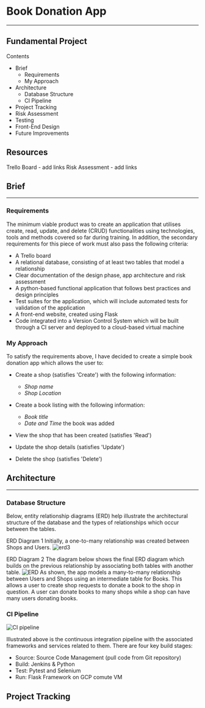 # Book Donation App
---

## Fundamental Project 

Contents
- Brief
  - Requirements 
  - My Approach
- Architecture
  - Database Structure
  - CI Pipeline
- Project Tracking
- Risk Assessment
- Testing
- Front-End Design
- Future Improvements

## Resources

Trello Board - add links
Risk Assessment - add links

## Brief
---
### Requirements

The minimum viable product was to create an application that utilises create, read, update, and delete (CRUD) functionalities using technologies, tools and methods covered so far during training. In addition, the secondary requirements for this piece of work must also pass the following criteria: 

- A Trello board
- A relational database, consisting of at least two tables that model a relationship
- Clear documentation of the design phase, app architecture and risk assessment
- A python-based functional application that follows best practices and design principles
- Test suites for the application, which will include automated tests for validation of the application
- A front-end website, created using Flask
- Code integrated into a Version Control System which will be built through a CI server and deployed to a cloud-based virtual machine

### My Approach

To satisfy the requirements above, I have decided to create a simple book donation app which allows the user to: 

- Create a shop (satisfies 'Create') with the following information:
  - *Shop name*
  - *Shop Location*

- Create a book listing with the following information:
  - *Book title*
  - *Date and Time* the book was added

- View the shop that has been created (satisfies 'Read')
- Update the shop details (satisfies 'Update')
- Delete the shop (satisfies 'Delete')

## Architecture 
---
### Database Structure
Below, entity relationship diagrams (ERD) help illustrate the architectural structure of the database and the types of relationships which occur between the tables. 

ERD Diagram 1 
Initially, a one-to-many relationship was created between Shops and Users. 
![erd3](https://user-images.githubusercontent.com/74771160/103586310-bb796980-4edc-11eb-9682-f4e06ca6d711.png)

ERD Diagram 2
The diagram below shows the final ERD diagram which builds on the previous relationship by associating both tables with another table.
![ERD](https://user-images.githubusercontent.com/74771160/103575321-70a22680-4ec9-11eb-8fbc-242090fe06b6.png)
As shown, the app models a many-to-many relationship between Users and Shops using an intermediate table for Books. This allows a user to create shop requests to donate a book to the shop in question. A user can donate books to many shops while a shop can have many users donating books. 

### CI Pipeline

![CI pipeline](https://user-images.githubusercontent.com/74771160/103585708-7ef93e00-4edb-11eb-8d70-518e833b6667.png)

Illustrated above is the continuous integration pipeline with the associated frameworks and services related to them. 
There are four key build stages:
- Source: Source Code Management (pull code from Git repository)
- Build: Jenkins & Python
- Test: Pytest and Selenium
- Run: Flask Framework on GCP comute VM

## Project Tracking 








